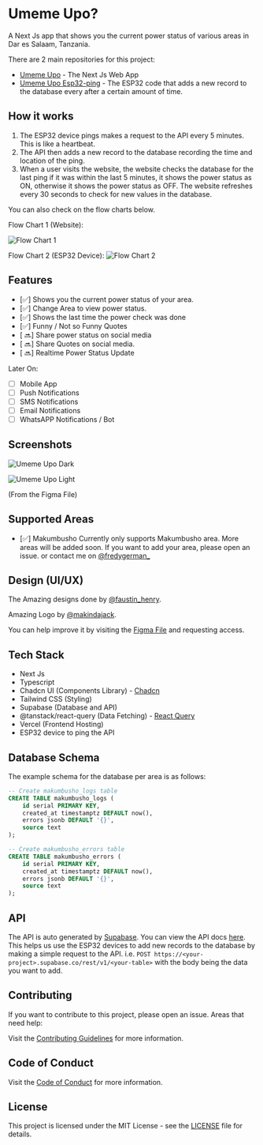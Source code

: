 # Umeme Upo?

A Next Js app that shows you the current power status of various areas in Dar es Salaam, Tanzania.

There are 2 main repositories for this project:

- [Umeme Upo](https://github.com/fredygerman/umeme-upo) - The Next Js Web App
- [Umeme Upo Esp32-ping](https://github.com/fredygerman/umeme-upo-esp32-ping) - The ESP32 code that adds a new record to the database every after a certain amount of time.

## How it works

1. The ESP32 device pings makes a request to the API every 5 minutes. This is like a heartbeat.
2. The API then adds a new record to the database recording the time and location of the ping.
3. When a user visits the website, the website checks the database for the last ping if it was within the last 5 minutes, it shows the power status as ON, otherwise it shows the power status as OFF. The website refreshes every 30 seconds to check for new values in the database.

You can also check on the flow charts below.

Flow Chart 1 (Website):

![Flow Chart 1](https://github.com/fredygerman/umeme-upo/blob/main/screenshots/flow-1.png?raw=true)

Flow Chart 2 (ESP32 Device):
![Flow Chart 2](https://github.com/fredygerman/umeme-upo/blob/main/screenshots/flow-2.png?raw=true)

## Features

- [✅] Shows you the current power status of your area.
- [✅] Change Area to view power status.
- [✅] Shows the last time the power check was done
- [✅] Funny / Not so Funny Quotes
- [ 🔜] Share power status on social media
- [ 🔜] Share Quotes on social media.
- [ 🔜] Realtime Power Status Update

Later On:

- [ ] Mobile App
- [ ] Push Notifications
- [ ] SMS Notifications
- [ ] Email Notifications
- [ ] WhatsAPP Notifications / Bot

## Screenshots

![Umeme Upo Dark](https://github.com/fredygerman/umeme-upo/blob/main/screenshots/umeme-dark.png?raw=true)

![Umeme Upo Light](https://github.com/fredygerman/umeme-upo/blob/main/screenshots/umeme-light.png?raw=true)

(From the Figma File)

## Supported Areas

- [✅] Makumbusho
  Currently only supports Makumbusho area. More areas will be added soon.
  If you want to add your area, please open an issue. or contact me on [@fredygerman\_](https://twitter.com/fredygerman_)

## Design (UI/UX)

The Amazing designs done by [@faustin_henry](https://twitter.com/faustin_henry).

Amazing Logo by [@makindajack](https://twitter.com/makindajack).

You can help improve it by visiting the [Figma File](https://www.figma.com/file/it33dzvxrxfhFDlnGX3h53/Umeme-Upo%3F?type=design&node-id=0%3A1&mode=design&t=6qOce4RvCVWTaUnq-1) and requesting access.

## Tech Stack

- Next Js
- Typescript
- Chadcn UI (Components Library) - [Chadcn](https://github.com/shadcn-ui/ui)
- Tailwind CSS (Styling)
- Supabase (Database and API)
- @tanstack/react-query (Data Fetching) - [React Query](https://react-query.tanstack.com/)
- Vercel (Frontend Hosting)
- ESP32 device to ping the API

## Database Schema

The example schema for the database per area is as follows:

```sql
-- Create makumbusho_logs table
CREATE TABLE makumbusho_logs (
    id serial PRIMARY KEY,
    created_at timestamptz DEFAULT now(),
    errors jsonb DEFAULT '{}',
    source text
);
```

```sql
-- Create makumbusho_errors table
CREATE TABLE makumbusho_errors (
    id serial PRIMARY KEY,
    created_at timestamptz DEFAULT now(),
    errors jsonb DEFAULT '{}',
    source text
);
```

## API

The API is auto generated by [Supabase](https://supabase.io/). You can view the API docs [here](https://supabase.com/docs/guides/api).
This helps us use the ESP32 devices to add new records to the database by making a simple request to the API.
i.e. `POST https://<your-project>.supabase.co/rest/v1/<your-table>` with the body being the data you want to add.

## Contributing

If you want to contribute to this project, please open an issue.
Areas that need help:

Visit the [Contributing Guidelines](https://github.com/fredygerman/umeme-upo/blob/main/CONTRIBUTING.md) for more information.

## Code of Conduct

Visit the [Code of Conduct](https://github.com/fredygerman/umeme-upo/blob/main/CODE_OF_CONDUCT.md) for more information.

## License

This project is licensed under the MIT License - see the [LICENSE](https://github.com/fredygerman/umeme-upo/blob/main/LICENSE) file for details.
